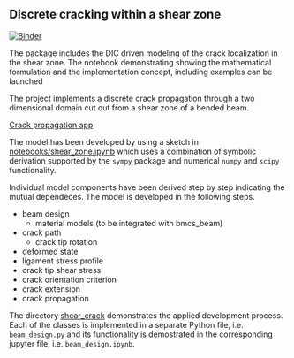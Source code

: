 
## Discrete cracking within a shear zone

[![Binder](https://mybinder.org/badge.svg)](https://mybinder.org/v2/gh/bmcs-group/bmcs_shear_zone.git/master?filepath=notebooks/papers/automatic_cdt_2023/cdt_impl_concept.ipynb) 


The package includes the DIC driven modeling of the crack
localization in the shear zone. The notebook demonstrating 
showing the mathematical formulation and the implementation
concept, including examples can be launched 

The project implements a discrete crack propagation through 
a two dimensional domain cut out from a shear zone of a bended beam.  

[Crack propagation app](bmcs_shear/shear_crack/crack_propagation.ipynb)

The model has been developed by using a sketch 
in [notebooks/shear_zone.ipynb]([notebooks/shear_zone.ipynb])
which uses a combination of symbolic derivation supported by 
the `sympy` package and numerical `numpy` and `scipy` functionality.

Individual model components have been derived step by step 
indicating the mutual dependeces. The model is developed
in the following steps. 
 * beam design
   * material models (to be integrated with bmcs_beam)
 * crack path
   * crack tip rotation
 * deformed state
 * ligament stress profile
 * crack tip shear stress
 * crack orientation criterion
 * crack extension
 * crack propagation

The directory [shear_crack](bmcs_shear/shear_crack) demonstrates the 
applied development process. Each of the classes is implemented
in a separate Python file, i.e. `beam_design.py` and its functionality is demostrated
in the corresponding jupyter file, i.e. `beam_design.ipynb`.
